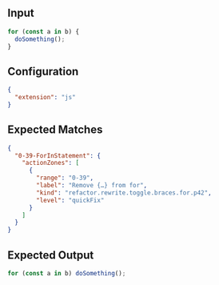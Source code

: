 
## Input
```javascript input
for (const a in b) {
  doSomething();
}
```

## Configuration
```json configuration
{
  "extension": "js"
}
```

## Expected Matches
```json expected matches
{
  "0-39-ForInStatement": {
    "actionZones": [
      {
        "range": "0-39",
        "label": "Remove {…} from for",
        "kind": "refactor.rewrite.toggle.braces.for.p42",
        "level": "quickFix"
      }
    ]
  }
}
```

## Expected Output
```javascript expected output
for (const a in b) doSomething();
```

